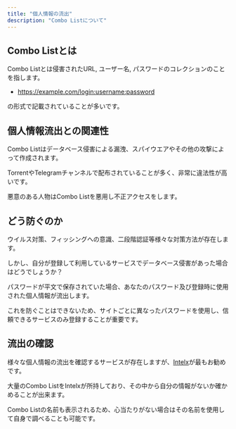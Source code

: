 ```yaml
---
title: "個人情報の流出"
description: "Combo Listについて"
---
```


## Combo Listとは

Combo Listとは侵害されたURL, ユーザー名, パスワードのコレクションのことを指します。

- https://example.com/login:username:password

の形式で記載されていることが多いです。

## 個人情報流出との関連性

Combo Listはデータベース侵害による漏洩、スパイウエアやその他の攻撃によって作成されます。

TorrentやTelegramチャンネルで配布されていることが多く、非常に違法性が高いです。

悪意のある人物はCombo Listを悪用し不正アクセスをします。

## どう防ぐのか

ウイルス対策、フィッシングへの意識、二段階認証等様々な対策方法が存在します。

しかし、自分が登録して利用しているサービスでデータベース侵害があった場合はどうでしょうか？

パスワードが平文で保存されていた場合、あなたのパスワード及び登録時に使用された個人情報が流出します。

これを防ぐことはできないため、サイトごとに異なったパスワードを使用し、信頼できるサービスのみ登録することが重要です。

## 流出の確認

様々な個人情報の流出を確認するサービスが存在しますが、[Intelx](https://intelx.io)が最もお勧めです。

大量のCombo ListをIntelxが所持しており、その中から自分の情報がないか確かめることが出来ます。

Combo Listの名前も表示されるため、心当たりがない場合はその名前を使用して自身で調べることも可能です。

